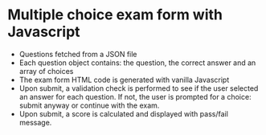 # Multiple choice exam form with Javascript
- Questions fetched from a JSON file
- Each question object contains: the question, the correct answer and an array of choices
- The exam form HTML code is generated with vanilla Javascript
- Upon submit, a validation check is performed to see if the user selected an answer for each question. If not, the user is prompted for a choice: submit anyway or continue with the exam.
- Upon submit, a score is calculated and displayed with pass/fail message.

